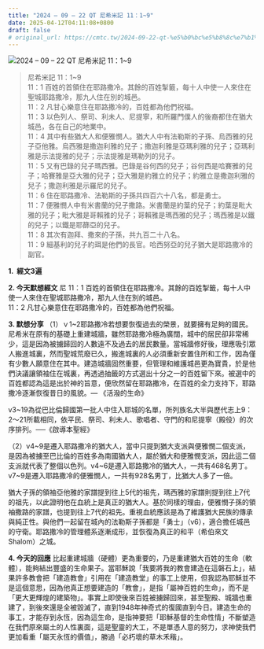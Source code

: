 ```yaml
---
title: "2024 – 09 – 22 QT 尼希米記 11：1~9"
date: 2025-04-12T04:11:08+0800
draft: false
# original_url: https://cmtc.tw/2024-09-22-qt-%e5%b0%bc%e5%b8%8c%e7%b1%b3%e8%a8%98-11%ef%bc%9a19
---
```


![2024 – 09 – 22 QT 尼希米記 11：1\~9](/images/qt.jpg  "2024 – 09 – 22 QT 尼希米記 11：1\~9")

> 尼希米記 11：1\~9  
> 11：1 百姓的首領住在耶路撒冷。其餘的百姓掣籤，每十人中使一人來住在聖城耶路撒冷，那九人住在別的城邑。  
> 11：2 凡甘心樂意住在耶路撒冷的，百姓都為他們祝福。  
> 11：3 以色列人、祭司、利未人、尼提寧，和所羅門僕人的後裔都住在猶大城邑，各在自己的地業中。  
> 11：4 其中有些猶大人和便雅憫人。猶大人中有法勒斯的子孫、烏西雅的兒子亞他雅。烏西雅是撒迦利雅的兒子；撒迦利雅是亞瑪利雅的兒子；亞瑪利雅是示法提雅的兒子；示法提雅是瑪勒列的兒子。  
> 11：5 又有巴錄的兒子瑪西雅。巴錄是谷何西的兒子；谷何西是哈賽雅的兒子；哈賽雅是亞大雅的兒子；亞大雅是約雅立的兒子；約雅立是撒迦利雅的兒子；撒迦利雅是示羅尼的兒子。  
> 11：6 住在耶路撒冷、法勒斯的子孫共四百六十八名，都是勇士。  
> 11：7 便雅憫人中有米書蘭的兒子撒路。米書蘭是約葉的兒子；約葉是毗大雅的兒子；毗大雅是哥賴雅的兒子；哥賴雅是瑪西雅的兒子；瑪西雅是以鐵的兒子；以鐵是耶篩亞的兒子。  
> 11：8 其次有迦拜、撒來的子孫，共九百二十八名。  
> 11：9 細基利的兒子約珥是他們的長官。哈西努亞的兒子猶大是耶路撒冷的副官。

**1.  經文3遍**

**2. 今天默想經文**
尼 11：1 百姓的首領住在耶路撒冷。其餘的百姓掣籤，每十人中使一人來住在聖城耶路撒冷，那九人住在別的城邑。  
11：2 凡甘心樂意住在耶路撒冷的，百姓都為他們祝福。

**3. 默想分享**
（1）ｖ1\~2耶路撒冷若想要恢復過去的榮景，就要擁有足夠的國民。尼希米在原有的基礎上重建城牆，雖然耶路撒冷極為廣闊，城中的居民卻非常稀少，這是因為被擄歸回的人數遠不及過去的居民數量。當城牆修好後，理應吸引眾人搬進城裏，然而聖城荒廢已久，搬進城裏的人必須重新安置住所和工作，因為僅有少數人願意住在其中。建造城牆固然重要，但管理和維護城邑更為寶貴，於是他們決議讓領袖住在城裏，再透過抽籤的方式選出十分之一的百姓留下來。被選中的百姓都認為這是出於神的旨意，便欣然留在耶路撒冷，在百姓的全力支持下，耶路撒冷逐漸恢復昔日的風貌。— 《活潑的生命》

v3\~19為從巴比倫歸國第一批人中住入耶城的名單，所列族名大半與歷代志上9：2～21所載相同，依平民、祭司、利未人、歌唱者、守門的和尼提寧（殿役）的次序排列。──《啟導本聖經》

（2）v4\~9是遷入耶路撒冷的猶大人，當中只提到猶大支派與便雅憫二個支派，是因為被擄至巴比倫的百姓多為南國猶大人，屬於猶大和便雅憫支派，因此這二個支派就代表了整個以色列。v4\~6是遷入耶路撒冷的猶大人，一共有468名男丁。v7\~9是遷入耶路撒冷的便雅憫人，一共有928名男丁，比猶大人多了一倍。

猶大子孫的領袖亞他雅的家譜提到往上5代的祖先，瑪西雅的家譜則提到往上7代的祖先，以此證明他在血統上是真正的猶大人。基於同樣的理由，便雅憫子孫的領袖撒路的家譜，也提到往上7代的祖先。重視血統應該是為了維護猶大民族的傳承與純正性。與他們一起留在城內的法勒斯子孫都是「勇士」（v6），適合擔任城邑的守衛。耶路撒冷的管理體系逐漸成形，並恢復為真正的和平（希伯來文Shalom）之城。

**4. 今天的回應**
比起重建城牆（硬體）更為重要的，乃是重建猶大百姓的生命（軟體），能夠結出豐盛的生命果子。當耶穌說「我要將我的教會建造在這磐石上」，結果許多教會把「建造教會」引用在「建造教堂」的事工上使用，但我認為耶穌並不是這個意思，因為他真正想要建造的「教會」，是指「屬神百姓的生命」，而不是「更大更輝煌的建築物」。事實上即使後來百姓被擄歸回來，甚至聖殿、城牆也重建了，到後來還是全被毀滅了，直到1948年神奇式的復國直到今日。建造生命的事工，才能存到永恆，因為這生命，是指神要把「耶穌基督的生命性情」不斷塑造在我們原來屬土的人性裏面，這是聖靈的大工，不是單憑人意的努力，求神使我們更加看重「屬天永恆的價值」，勝過「必朽壞的草木禾稭」。
